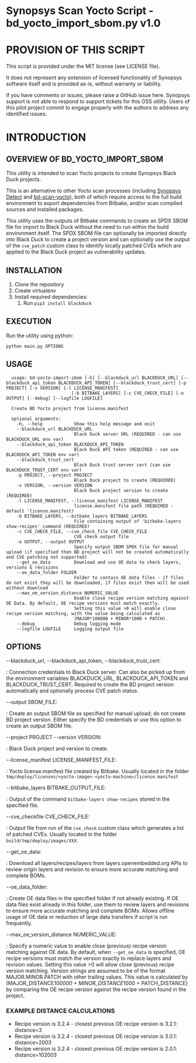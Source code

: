 # Synopsys Scan Yocto Script - bd_yocto_import_sbom.py v1.0

# PROVISION OF THIS SCRIPT
This script is provided under the MIT license (see LICENSE file).

It does not represent any extension of licensed functionality of Synopsys software itself and is provided as-is, without warranty or liability.

If you have comments or issues, please raise a GitHub issue here. Synopsys support is not able to respond to support tickets for this OSS utility. Users of this pilot project commit to engage properly with the authors to address any identified issues.

# INTRODUCTION
## OVERVIEW OF BD_YOCTO_IMPORT_SBOM

This utility is intended to scan Yocto projects to create Synopsys Black Duck projects.

This is an alternative to other Yocto scan processes (including [Synopsys Detect](https://detect.synopsys.com/doc) and [bd-scan-yocto](https://github.com/matthewb66/bd_scan_yocto)),
both of which require access to the full build environment to export dependencies from Bitbake, and/or scan compiled sources and installed packages.

This utility uses the outputs of Bitbake commands to create an SPDX SBOM file for import to Black Duck without the need to run within the build environment itself.
The SPDX SBOM file can optionally be imported directly into Black Duck to create a project version and 
can optionally use the output of the `cve_patch` custom class to identify locally patched CVEs which are applied to the Black Duck project as vulnerability updates.

## INSTALLATION

1. Clone the repository
2. Create virtualenv
3. Install required dependencies:
   1. Run `pip3 install blackduck`

## EXECUTION

Run the utility using python:

    python main.py OPTIONS

## USAGE

      usage: bd-yocto-import-sbom [-h] [--blackduck_url BLACKDUCK_URL] [--blackduck_api_token BLACKDUCK_API_TOKEN] [--blackduck_trust_cert] [-p PROJECT] [-v VERSION] [-l LICENSE_MANIFEST]
                             [-b BITBAKE_LAYERS] [-c CVE_CHECK_FILE] [-o OUTPUT] [--debug] [--logfile LOGFILE]

      Create BD Yocto project from license.manifest
      
      optional arguments:
        -h, --help            Show this help message and exit
        --blackduck_url BLACKDUCK_URL
                              Black Duck server URL (REQUIRED - can use BLACKDUCK_URL env var)
        --blackduck_api_token BLACKDUCK_API_TOKEN
                              Black Duck API token (REQUIRED - can use BLACKDUCK_API_TOKEN env var)
        --blackduck_trust_cert
                              Black Duck trust server cert (can use BLACKDUCK_TRUST_CERT env var)
        -p PROJECT, --project PROJECT
                              Black Duck project to create (REQUIRED)
        -v VERSION, --version VERSION
                              Black Duck project version to create (REQUIRED)
        -l LICENSE_MANIFEST, --license_manifest LICENSE_MANIFEST
                              license.manifest file path (REQUIRED - default 'license.manifest)
        -b BITBAKE_LAYERS, --bitbake_layers BITBAKE_LAYERS
                              File containing output of 'bitbake-layers show-recipes' command (REQUIRED)
        -c CVE_CHECK_FILE, --cve_check_file CVE_CHECK_FILE
                              CVE check output file
        -o OUTPUT, --output OUTPUT
                              Specify output SBOM SPDX file for manual upload (if specified then BD project will not be created automatically and CVE patching not supported)
        --get_oe_data         Download and use OE data to check layers, versions & revisions
        --oe_data_folder FOLDER
                              Folder to contain OE data files - if files do not exist they will be downloaded, if files exist then will be used without download
        --max_oe_version_distance NUMERIC_VALUE
                              Enable close recipe version matching against OE Data. By default, OE recipe versions must match exactly.
                              Setting this value >0 will enable close recipe version matching, with the value being calculated as
                              (MAJOR*100000 + MINOR*1000 + PATCH).
        --debug               Debug logging mode
        --logfile LOGFILE     Logging output file

## OPTIONS

--blackduck_url, --blackduck_api_token, --blackduck_trust_cert:

: Connection credentials to Black Duck server. Can also be picked up from the environment variables BLACKDUCK_URL,
BLACKDUCK_API_TOKEN and BLACKDUCK_TRUST_CERT. Required to create the BD project version automatically and optionally 
process CVE patch status.

--output SBOM_FILE:

: Create an output SBOM file as specified for manual upload; do not create BD project version. Either
specify the BD credentials or use this option to create an output SBOM file. 

--project PROJECT --version VERSION:

: Black Duck project and version to create.

--license_manifest LICENSE_MANIFEST_FILE:

: Yocto license.manifest file created by Bitbake. Usually located in the folder 
`tmp/deploy/licenses/<yocto-image>-<yocto-machine>/license.manifest`

--bitbake_layers BITBAKE_OUTPUT_FILE:

: Output of the command `bitbake-layers show-recipes` stored in the specified file.

--cve_checkfile CVE_CHECK_FILE:

: Output file from run of the `cve_check` custom class which generates a list of patched CVEs. Usually located in the
folder `build/tmp/deploy/images/XXX`.

--get_oe_data:

: Download all layers/recipes/layers from layers.openembedded.org APIs to review origin layers and revision to 
ensure more accurate matching and complete BOMs.

--oe_data_folder:

: Create OE data files in the specified folder if not already existing. If OE data files exist already in this folder,
use them to review layers and revisions to ensure more accurate matching and complete BOMs. Allows offline usage
of OE data or reduction of large data transfers if script is run frequently.

--max_oe_version_distance NUMERIC_VALUE:

: Specify a numeric value to enable close (previous) recipe version matching against OE data.
By default, when `--get_oe_data` is specified, OE recipe versions must match the version exactly to replace layers and revision values.
Setting this value >0 will allow close (previous) recipe version matching.
Version strings are assumed to be of the format MAJOR.MINOR.PATCH with other trailing values. This value is calculated by 
(MAJOR_DISTANCE*100000 + MINOR_DISTANCE*1000 + PATCH_DISTANCE) by comparing the OE recipe version against the recipe version found in the project.

### EXAMPLE DISTANCE CALCULATIONS
- Recipe version is 3.2.4 - closest previous OE recipe version is 3.2.1: distance=3
- Recipe version is 3.2.4 - closest previous OE recipe version is 3.0.1: distance=2003
- Recipe version is 3.2.4 - closest previous OE recipe version is 2.0.1: distance=102003
